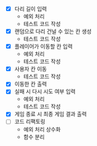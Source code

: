 - [x] 다리 길이 입력
  - 예외 처리
  - 테스트 코드 작성
- [x] 랜덤으로 다리 건널 수 있는 칸 생성
  - 테스트 코드 작성
- [x] 플레이어가 이동할 칸 입력
  - 예외 처리
  - 테스트 코드 작성
- [x] 사용자 칸 이동
  - 테스트 코드 작성
- [x] 이동한 칸 출력
- [x] 실패 시 다시 시도 여부 입력
  - 예외 처리
  - 테스트 코드 작성
- [x] 게임 종료 시 최종 게임 결과 출력
- [ ] 코드 리팩토링
  - 예외 처리 상수화
  - 함수 분리